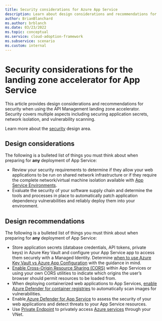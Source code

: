 ```yaml
---
title: Security considerations for Azure App Service
description: Learn about design considerations and recommendations for security in the landing zone accelerator for App Service
author: BrianBlanchard
ms.author: brblanch
ms.date: 03/23/2022
ms.topic: conceptual
ms.service: cloud-adoption-framework
ms.subservice: scenario
ms.custom: internal
---
```


# Security considerations for the landing zone accelerator for App Service

This article provides design considerations and recommendations for security when using the API Management landing zone accelerator. Security covers multiple aspects including securing application secrets, network isolation, and vulnerability scanning.

Learn more about the [security](/azure/cloud-adoption-framework/ready/landing-zone/design-area/secure) design area.

## Design considerations

The following is a bulleted list of things you must think about when preparing for **any** deployment of App Service:

- Review your security requirements to determine if they allow your web applications to be run on shared network infrastructure or if they require the complete network/virtual machine isolation available with [App Service Environments](/azure/app-service/environment/overview).
- Evaluate the security of your software supply chain and determine the tools and processes in place to automatically patch application dependency vulnerabilities and reliably deploy them into your environment.

## Design recommendations

The following is a bulleted list of things you must think about when preparing for **any** deployment of App Service:

- Store application secrets (database credentials, API tokens, private keys) in Azure Key Vault and configure your App Service app to access them securely with a Managed Identity.  Determine [when to use Azure Key Vault vs Azure App Configuration](/azure/architecture/solution-ideas/articles/appconfig-key-vault) with the guidance in mind. 
- [Enable Cross-Origin Resource Sharing (CORS)](/azure/app-service/app-service-web-tutorial-rest-api#enable-cors) within App Services or using your own CORS utilities to indicate which origins the user’s browser should permit resources to be loaded from.
- When deploying containerized web applications to App Services, [enable Azure Defender for container registries](/azure/security-center/defender-for-container-registries-introduction) to automatically scan images for vulnerabilities.
- Enable[ Azure Defender for App Service](/azure/security-center/defender-for-app-service-introduction#:~:text=%20When%20you%20enable%20Azure%20Defender%20for%20App,App%20Service%20resources%20by%20monitoring%3A%0Athe%20VM...%20More%20) to assess the security of your web applications and detect threats to your App Service resources.
- Use [Private Endpoint](/azure/private-link/private-endpoint-overview) to privately access [Azure services](/azure/private-link/availability) through your VNet.
